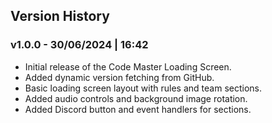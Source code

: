 ## Version History

### v1.0.0 - 30/06/2024 | 16:42
- Initial release of the Code Master Loading Screen.
- Added dynamic version fetching from GitHub.
- Basic loading screen layout with rules and team sections.
- Added audio controls and background image rotation.
- Added Discord button and event handlers for sections.
